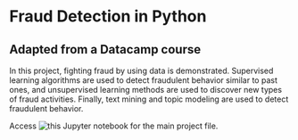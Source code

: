 # Fraud Detection in Python

## Adapted from a Datacamp course

In this project, fighting fraud by using data is demonstrated. Supervised learning algorithms are used to detect fraudulent behavior similar to past ones, and unsupervised learning methods are used to discover new types of fraud activities. Finally, text mining and topic modeling are used to detect fraudulent behavior.

Access ![this Jupyter notebook](https://github.com/kiamming/fraudDetectionPython/blob/master/Fraud%20Detection.ipynb) for the main project file.